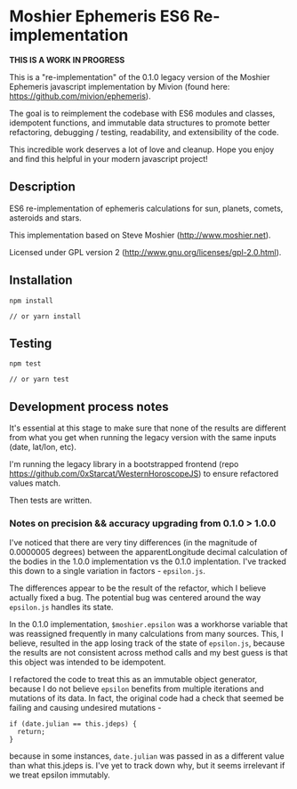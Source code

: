 # Moshier Ephemeris ES6 Re-implementation
**THIS IS A WORK IN PROGRESS**

This is a "re-implementation" of the 0.1.0 legacy version of the Moshier Ephemeris javascript implementation by Mivion (found here: https://github.com/mivion/ephemeris).

The goal is to reimplement the codebase with ES6 modules and classes, idempotent functions, and immutable data structures to promote better refactoring, debugging / testing, readability, and extensibility of the code.

This incredible work deserves a lot of love and cleanup. Hope you enjoy and find this helpful in your modern javascript project!

##  Description

ES6 re-implementation of ephemeris calculations for sun, planets, comets, asteroids and stars.

This implementation based on Steve Moshier (http://www.moshier.net).

Licensed under GPL version 2 (http://www.gnu.org/licenses/gpl-2.0.html).


## Installation

```
npm install

// or yarn install
```

## Testing

```
npm test

// or yarn test
```

## Development process notes

It's essential at this stage to make sure that none of the results are different from what you get when running the legacy version with the same inputs (date, lat/lon, etc).

I'm running the legacy library in a bootstrapped frontend (repo https://github.com/0xStarcat/WesternHoroscopeJS) to ensure refactored values match.

Then tests are written.


### Notes on precision && accuracy upgrading from 0.1.0 > 1.0.0

I've noticed that there are very tiny differences (in the magnitude of 0.0000005 degrees) between the apparentLongitude decimal calculation of the bodies in the 1.0.0 implementation vs the 0.1.0 implentation. I've tracked this down to a single variation in factors - `epsilon.js`.

The differences appear to be the result of the refactor, which I believe actually fixed a bug. The potential bug was centered around the way `epsilon.js` handles its state.

In the 0.1.0 implementation, `$moshier.epsilon` was a workhorse variable that was reassigned frequently in many calculations from many sources. This, I believe, resulted in the app losing track of the state of `epsilon.js`, because the results are not consistent across method calls and my best guess is that this object was intended to be idempotent.

I refactored the code to treat this as an immutable object generator, because I do not believe `epsilon` benefits from multiple iterations and mutations of its data. In fact, the original code had a check that seemed be failing and causing undesired mutations -

```
if (date.julian == this.jdeps) {
  return;
}
```

because in some instances, `date.julian` was passed in as a different value than what this.jdeps is. I've yet to track down why, but it seems irrelevant if we treat epsilon immutably.
